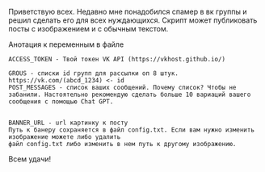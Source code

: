 Приветствую всех. Недавно мне понадобился спамер в вк группы и решил сделать его для всех нуждающихся. 
Скрипт  может публиковать посты с изображением и с обычным текстом.

Анотация к переменным в файле

    ACCESS_TOKEN - Твой токен VK API (https://vkhost.github.io/)

    GROUS - списки id групп для рассылки оп 8 штук. https://vk.com/(abcd_1234) <- id    
    POST_MESSAGES - cписок ваших сообщений. Почему список? Чтобы не забанили. Настоятельно рекомендую сделать больше 10 вариаций вашего сообщения с помощью Chat GPT.


    BANNER_URL - url картинку к посту 
    Путь к банеру сохраняется в файл config.txt. Если вам нужно изменить изображение можете либо удалить
    файл config.txt либо изменить в нем путь к другому изображению.

Всем удачи!

